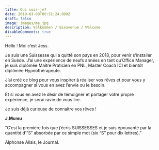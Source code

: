 ```yaml
---
title: Qui suis-je?
date: 2019-03-08T00:51:24.000Z
draft: false
image: images/me.jpg
description: Välkommen / Bienvenue / Welcome
disableComments: true
---
```

Hello ! Moi c’est Jess.

Je suis une Suissesse qui a quitté son pays en 2018, pour venir s’installer en Suède. J’ai une expérience de neufs années en tant qu’Office Manager, je suis diplômée Maître Praticien en PNL, Master Coach ICI et bientôt diplômée Hypnothérapeute.

J’ai créé ce blog pour vous inspirer à réaliser vos rêves et pour vous y accompagner si vous en avez l’envie ou le besoin. 

Et si vous en avez le désir de témoigner et partager votre propre expérience, je serai ravie de vous lire. 

Je suis déjà curieuse de connaître vos rêves !

**J.Mumu**

“C’est la première fois que j’écris SUISSESSES et je suis épouvanté par la quantité d’”S” absorbée par ce simple mot (six “S” pour dix lettres).”

Alphonse Allais, le Journal.